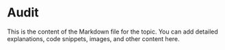 # Audit

This is the content of the Markdown file for the topic.
You can add detailed explanations, code snippets, images, and other content here.
